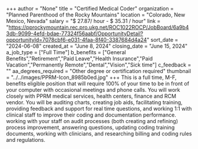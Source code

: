 +++
author = "None"
title = "Certified Medical Coder"
organization = "Planned Parenthood of the Rocky Mountains"
location = "Colorado, New Mexico, Nevada"
salary = "$ 27.87/ hour - $ 35.31 / hour"
link = "https://pprockymountain.rec.pro.ukg.net/ROC1022ROCP/JobBoard/6a9b43db-9099-4efd-bdae-77324f56aabf/OpportunityDetail?opportunityId=7078cbf6-e031-4faa-8f40-3387684d4a24"
sort_date = "2024-06-08"
created_at = "June 8, 2024"
closing_date = "June 15, 2024"
a_job_type = ["Full Time"]
b_benefits = ["General Benefits","Retirement","Paid Leave","Health Insurance","Paid Vacation","Permanently Remote","Dental","Vision","Sick time"]
c_feedback = ""
aa_degrees_required = "Other degree or certification required"
thumbnail = "../../images/PPRM-Icon_8985b0ed.jpg"
+++
This is a full time, M-F, benefits eligible position that will require 100% of your time to be in front of your computer with occasional meetings and phone calls. You will work closely with PPRM medical services, health centers, finance and RCM vendor. You will be auditing charts, creating job aids, facilitating training, providing feedback and support for real time questions, and working 1:1 with clinical staff to improve their coding and documentation performance. working with your staff on audit processes (both creating and refining) process improvement, answering questions, updating coding training documents, working with clinicians, and researching billing and coding rules and regulations.